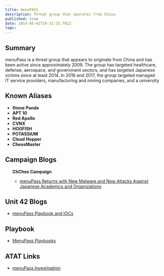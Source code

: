 ```yaml
---
title: menuPASS
description: Threat group that operates from China. 
published: true
date: 2019-05-01T14:31:15.791Z
tags: 
---
```


<h2>Summary</h2>

<p>menuPass is a threat group that appears to originate from China and has been active since approximately 2009. The group has targeted healthcare, defense, aerospace, and government sectors, and has targeted Japanese victims since at least 2014. In 2016 and 2017, the group targeted managed IT service providers, manufacturing and mining companies, and a university</p>


<h2>Known Aliases</h2>
<b>
<ul>
 
  <li>Stone Panda</li>
  <li>APT 10 </li>
  <li>Red Apollo</li>
  <li>CVNX</li>
  <li>HOGFISH</li>
  <li>POTASSIUM </li>
  <li> Cloud Hopper</li>
  <li> ChessMaster</li>

</ul>
  </b>

<h2>Campaign Blogs</h2>
<ul>
  <b>ChChes Campaign</b>
  <ul>
      <li><a href='https://unit42.paloaltonetworks.com/unit42-menupass-returns-new-malware-new-attacks-japanese-academics-organizations'/> menuPass Returns with New Malware and New Attacks Against Japanese Academics and Organizations
</a></li> 
   
</ul>
</ul>
 

 </ul>
<h2>Unit 42 Blogs </h2>
  
<ul>
  <li><a href='https://unit42.paloaltonetworks.com/menupass-playbook-and-iocs/'>menuPass Playbook and IOCs</a></li> 
  
</ul>
</ul>
<h2>Playbook</h2>
<ul>

  <li><a href='https://pan-unit42.github.io/playbook_viewer/'>MenuPass Playbooks</a></li>

  </ul>
<h2> ATAT Links</h2>
<ul>
   <li><a href='https://atat.unit42.org/investigation/edit/ae98bef822534c90bf02727d58fb1f06'> menuPass Investigation</a></li>
</ul>

